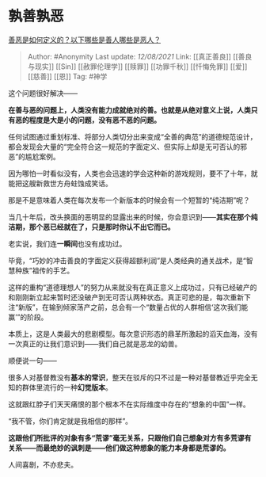 # 孰善孰恶
[善恶是如何定义的？以下哪些是善人哪些是恶人？](https://www.zhihu.com/question/34360267/answer/871927674)

> Author: #Anonymity
> Last update: *12/08/2021*
> Link: [[真正善良]] [[善良与现实]] [[Sin]] [[赦罪伦理学]] [[赎罪]] [[功罪千秋]] [[忏悔免罪]] [[爱]] [[慈善]] [[恩]]
> Tag: #神学

这个问题很好解决——

**在善与恶的问题上，人类没有能力成就绝对的善。也就是从绝对意义上说，人类只有恶的程度是大是小的问题，没有恶不恶的问题。**

任何试图通过重划标准、将部分人类切分出来变成“全善的典范”的道德规范设计，都会发现会大量的“完全符合这一规范的字面定义、但实际上却是无可否认的邪恶”的尴尬案例。

因为哪怕一时看似没有，人类也会迅速的学会这种新的游戏规则，要不了十年，就能把这艘新救世方舟蛀蚀成笑话。

那是不是意味着人类在每次发布一个新版本的时候会有一个短暂的“纯洁期”呢？

当几十年后，改头换面的恶明显的显露出来的时候，你会意识到——**其实在那个纯洁期，那个恶已经就在了，只是那时你认不出它而已。**

老实说，我们连**一瞬间**也没有成功过。

毕竟，“巧妙的冲击善良的字面定义获得超额利润”是人类经典的通关战术，是“智慧种族”祖传的手艺。

这样的重构“道德理想人”的努力从来就没有在真正意义上成功过，只有已经破产的和刚刚新立起来暂时还没破产到无可否认两种状态。真正可悲的是，每次重新下注“新版”，在输到倾家荡产之前，总会有一个“数量占优的人群相信‘这次我们能赢’”的阶段。

本质上，这是人类最大的悲剧模型。每次意识形态的鼎革所激起的滔天血海，没有一次真正的让我们意识到——我们自己就是恶龙的幼兽。

顺便说一句——

很多人对基督教没有**基本的常识**，整天在驳斥的只不过是一种对基督教近乎完全无知的群体里流行的一种**幻觉版本**。

这就跟红脖子们天天痛恨的那个根本不在实际维度中存在的“想象的中国”一样。

“我不管，你们肯定就是我相信的那样”。

**这跟他们所批评的对象有多“荒谬”毫无关系，只跟他们自己想象对方有多荒谬有关系——而最绝妙的讽刺是——他们做这种想象的能力本身都是荒谬的。**

人间喜剧，不亦悲夫。
